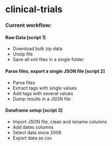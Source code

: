 # clinical-trials

### Current workflow: 
#### Raw Data  [script 1]
- Download bulk zip data
- Unzip file
- Save all xml files in a single folder

#### Parse files, export a single JSON file [script 2]
- Parse files
- Extract tags with single values
- Add tags with several values
- Dump results in a JSON file

#### Dataframe setup [script 3]
- Import JSON file, clean and rename columns
- Add dates columns
- Select data since 2008
- Export data as csv